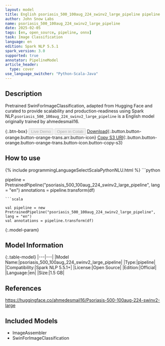 ```yaml
---
layout: model
title: English psoriasis_500_100aug_224_swinv2_large_pipeline pipeline SwinForImageClassification from ahmedesmail16
author: John Snow Labs
name: psoriasis_500_100aug_224_swinv2_large_pipeline
date: 2025-02-05
tags: [en, open_source, pipeline, onnx]
task: Image Classification
language: en
edition: Spark NLP 5.5.1
spark_version: 3.0
supported: true
annotator: PipelineModel
article_header:
  type: cover
use_language_switcher: "Python-Scala-Java"
---
```


## Description

Pretrained SwinForImageClassification, adapted from Hugging Face and curated to provide scalability and production-readiness using Spark NLP.`psoriasis_500_100aug_224_swinv2_large_pipeline` is a English model originally trained by ahmedesmail16.

{:.btn-box}
<button class="button button-orange" disabled>Live Demo</button>
<button class="button button-orange" disabled>Open in Colab</button>
[Download](https://s3.amazonaws.com/auxdata.johnsnowlabs.com/public/models/psoriasis_500_100aug_224_swinv2_large_pipeline_en_5.5.1_3.0_1738778836709.zip){:.button.button-orange.button-orange-trans.arr.button-icon}
[Copy S3 URI](s3://auxdata.johnsnowlabs.com/public/models/psoriasis_500_100aug_224_swinv2_large_pipeline_en_5.5.1_3.0_1738778836709.zip){:.button.button-orange.button-orange-trans.button-icon.button-copy-s3}

## How to use



<div class="tabs-box" markdown="1">
{% include programmingLanguageSelectScalaPythonNLU.html %}
```python

pipeline = PretrainedPipeline("psoriasis_500_100aug_224_swinv2_large_pipeline", lang = "en")
annotations =  pipeline.transform(df)   

```
```scala

val pipeline = new PretrainedPipeline("psoriasis_500_100aug_224_swinv2_large_pipeline", lang = "en")
val annotations = pipeline.transform(df)

```
</div>

{:.model-param}
## Model Information

{:.table-model}
|---|---|
|Model Name:|psoriasis_500_100aug_224_swinv2_large_pipeline|
|Type:|pipeline|
|Compatibility:|Spark NLP 5.5.1+|
|License:|Open Source|
|Edition:|Official|
|Language:|en|
|Size:|1.5 GB|

## References

https://huggingface.co/ahmedesmail16/Psoriasis-500-100aug-224-swinv2-large

## Included Models

- ImageAssembler
- SwinForImageClassification